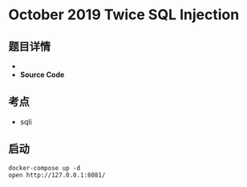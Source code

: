 # October 2019 Twice SQL Injection

## 题目详情

- 
- **Source Code**

## 考点

- sqli

## 启动

    docker-compose up -d
    open http://127.0.0.1:8081/